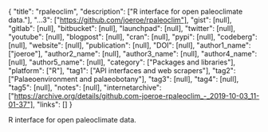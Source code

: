 {
  "title": "rpaleoclim",
  "description": ["R interface for open paleoclimate data."],
  "...3": ["https://github.com/joeroe/rpaleoclim"],
  "gist": [null],
  "gitlab": [null],
  "bitbucket": [null],
  "launchpad": [null],
  "twitter": [null],
  "youtube": [null],
  "blogpost": [null],
  "cran": [null],
  "pypi": [null],
  "codeberg": [null],
  "website": [null],
  "publication": [null],
  "DOI": [null],
  "author1_name": ["joeroe"],
  "author2_name": [null],
  "author3_name": [null],
  "author4_name": [null],
  "author5_name": [null],
  "category": ["Packages and libraries"],
  "platform": ["R"],
  "tag1": ["API interfaces and web scrapers"],
  "tag2": ["Palaeoenvironment and palaeobotany"],
  "tag3": [null],
  "tag4": [null],
  "tag5": [null],
  "notes": [null],
  "internetarchive": ["https://archive.org/details/github.com-joeroe-rpaleoclim_-_2019-10-03_11-01-37"],
  "links": []
}

<!-- Generated by csv2md.R – do not edit by hand -->

R interface for open paleoclimate data.